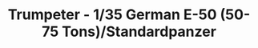 ---
layout: product
title: "Trumpeter - 1/35 German E-50 (50-75 Tons)/Standardpanzer"
price: "4100" 
desc: "N/A"
img_path: "/assets/img/TRU01536.jpg"
brand: "N/A"
available: false
special_offer: false
new: false
soon: false
cat: "010000"
subcat: "013400"
subsubcat: "0N/A"
sifra: "TRU01536"
popular: false
---